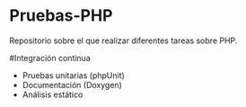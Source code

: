 Pruebas-PHP
===========

Repositorio sobre el que realizar diferentes tareas sobre PHP.

#Integración continua
* Pruebas unitarias (phpUnit)
* Documentación (Doxygen)
* Análisis estático
